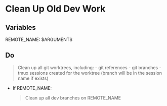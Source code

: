# Clean Up Old Dev Work

<!--
## Usage
```bash
claude

# Clean local
/project:clean
/project:clean origin
```
-->

## Variables
REMOTE_NAME: $ARGUMENTS

## Do

> Clean up all git worktrees, including:
    - git references
    - git branches
    - tmux sessions created for the worktree (branch will be in the session name if exists)

- If REMOTE_NAME:
    > Clean up all dev branches on REMOTE_NAME
